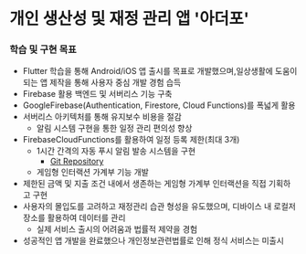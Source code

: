 #  개인 생산성 및 재정 관리 앱 '아더포'
### 학습 및 구현 목표
*  Flutter 학습을 통해 Android/iOS 앱 출시를 목표로 개발했으며,일상생활에 도움이 되는 앱 제작을 통해 사용자 중심 개발 경험 습득
  * Firebase 활용 백엔드 및 서버리스 기능 구축
* GoogleFirebase(Authentication, Firestore, Cloud Functions)를 폭넓게 활용
* 서버리스 아키텍처를 통해 유지보수 비용을 절감
  * 알림 시스템 구현을 통한 일정 관리 편의성 향상
* FirebaseCloudFunctions를 활용하여 일정 등록 제한(최대 3개)
  * 1시간 간격의 자동 푸시 알림 발송 시스템을 구현
    * [Git Repository](https://github.com/lepenseur-kjh/dkejvh-cloudfunc/blob/main/functions/index.js)
  * 게임형 인터랙션 가계부 기능 개발
* 제한된 금액 및 지출 조건 내에서 생존하는 게임형 가계부 인터랙션을 직접 기획하고 구현
* 사용자의 몰입도를 고려하고 재정관리 습관 형성을 유도했으며, 디바이스 내 로컬저장소를 활용하여 데이터를 관리
  * 실제 서비스 출시의 어려움과 법률적 제약을 경험
* 성공적인 앱 개발을 완료했으나 개인정보관련법률로 인해 정식 서비스는 미출시
